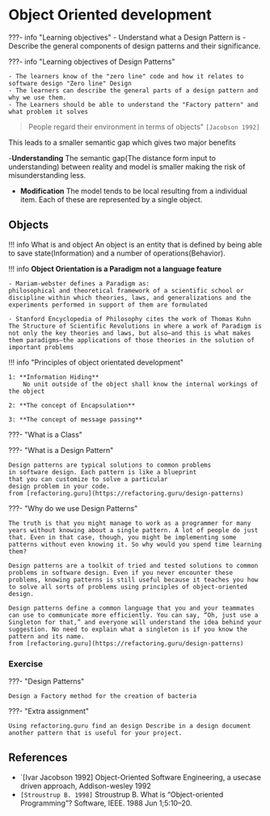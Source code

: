 # Object Oriented development

???- info "Learning objectives"
    - Understand what a Design Pattern is
    - Describe the general components of design patterns and their significance.

???- info "Learning objectives of Design Patterns"

    - The learners know of the "zero line" code and how it relates to software design "Zero line" Design
    - The learners can describe the general parts of a design pattern and why we use them.
    - The Learners should be able to understand the "Factory pattern" and what problem it solves
    

>People regard their environment in terms of objects"
`[Jacobson 1992]`

This leads to a smaller semantic gap which
gives two major benefits

-**Understanding**
The semantic gap(The distance form input to understanding) between reality and model is smaller making the risk of misunderstanding less.

- **Modification**
    The model tends to be local resulting from a individual item. Each of these are represented by a single object.


## Objects

!!! info What is and object
    An object is an entity that is defined by being able to save state(Information) and a number of operations(Behavior).

!!! info **Object Orientation is a Paradigm not a language feature**

    - Mariam-webster defines a Paradigm as:
    philosophical and theoretical framework of a scientific school or discipline within which theories, laws, and generalizations and the experiments performed in support of them are formulated

    - Stanford Encyclopedia of Philosophy cites the work of Thomas Kuhn The Structure of Scientific Revolutions in where a work of Paradigm is not only the key theories and laws, but also—and this is what makes them paradigms—the applications of those theories in the solution of important problems

!!! info "Principles of object orientated development"

    1: **Information Hiding**
        No unit outside of the object shall know the internal workings of the object

    2: **The concept of Encapsulation**

    3: **The concept of message passing**

???- "What is a Class"

???- "What is a Design Pattern"

    Design patterns are typical solutions to common problems
    in software design. Each pattern is like a blueprint
    that you can customize to solve a particular
    design problem in your code.
    from [refactoring.guru](https://refactoring.guru/design-patterns)

???- "Why do we use Design Patterns"

    The truth is that you might manage to work as a programmer for many years without knowing about a single pattern. A lot of people do just that. Even in that case, though, you might be implementing some patterns without even knowing it. So why would you spend time learning them?

    Design patterns are a toolkit of tried and tested solutions to common problems in software design. Even if you never encounter these problems, knowing patterns is still useful because it teaches you how to solve all sorts of problems using principles of object-oriented design.

    Design patterns define a common language that you and your teammates can use to communicate more efficiently. You can say, “Oh, just use a Singleton for that,” and everyone will understand the idea behind your suggestion. No need to explain what a singleton is if you know the pattern and its name.
    from [refactoring.guru](https://refactoring.guru/design-patterns)

### Exercise

???- "Design Patterns"

    Design a Factory method for the creation of bacteria 

???- "Extra assignment"

    Using refactoring.guru find an design Describe in a design document another pattern that is useful for your project.


## References

- `[Ivar Jacobson 1992] Object-Oriented Software Engineering, a usecase driven approach, Addison-wesley 1992
- `[Stroustrup B. 1998]` Stroustrup B. What is “Object-oriented Programming”? Software, IEEE. 1988 Jun 1;5:10–20.

